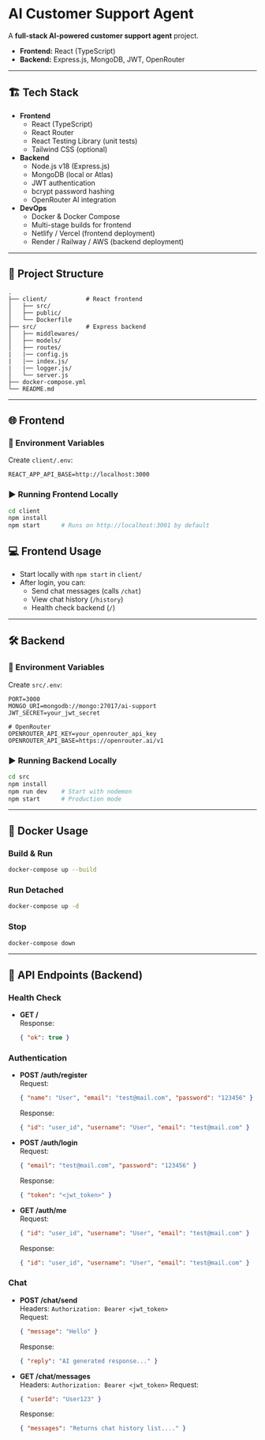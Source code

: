 # AI Customer Support Agent

A **full-stack AI-powered customer support agent** project.

- **Frontend:** React (TypeScript)
- **Backend:** Express.js, MongoDB, JWT, OpenRouter

---

## 🏗️ Tech Stack

- **Frontend**
  - React (TypeScript)
  - React Router
  - React Testing Library (unit tests)
  - Tailwind CSS (optional)
- **Backend**
  - Node.js v18 (Express.js)
  - MongoDB (local or Atlas)
  - JWT authentication
  - bcrypt password hashing
  - OpenRouter AI integration
- **DevOps**
  - Docker & Docker Compose
  - Multi-stage builds for frontend
  - Netlify / Vercel (frontend deployment)
  - Render / Railway / AWS (backend deployment)

---

## 📁 Project Structure

```
.
├── client/           # React frontend
│   ├── src/
│   ├── public/
│   └── Dockerfile
├── src/              # Express backend
│   ├── middlewares/
│   ├── models/
│   ├── routes/
|   |── config.js
|   |── index.js/
|   |── logger.js/
│   └── server.js
├── docker-compose.yml
└── README.md
```

---

## 🌐 Frontend

### 🔑 Environment Variables

Create `client/.env`:

```env
REACT_APP_API_BASE=http://localhost:3000
```

### ▶️ Running Frontend Locally

```sh
cd client
npm install
npm start      # Runs on http://localhost:3001 by default
```

## 💻 Frontend Usage

- Start locally with `npm start` in `client/`
- After login, you can:
  - Send chat messages (calls `/chat`)
  - View chat history (`/history`)
  - Health check backend (`/`)

---

## 🛠️ Backend

### 🔑 Environment Variables

Create `src/.env`:

```env
PORT=3000
MONGO_URI=mongodb://mongo:27017/ai-support
JWT_SECRET=your_jwt_secret

# OpenRouter
OPENROUTER_API_KEY=your_openrouter_api_key
OPENROUTER_API_BASE=https://openrouter.ai/v1
```

### ▶️ Running Backend Locally

```sh
cd src
npm install
npm run dev    # Start with nodemon
npm start      # Production mode
```

---

## 🐳 Docker Usage

### Build & Run

```sh
docker-compose up --build
```

### Run Detached

```sh
docker-compose up -d
```

### Stop

```sh
docker-compose down
```

---

## 📡 API Endpoints (Backend)

### Health Check

- **GET /**  
  Response:  
  ```json
  { "ok": true }
  ```

### Authentication

- **POST /auth/register**  
  Request:  
  ```json
  { "name": "User", "email": "test@mail.com", "password": "123456" }
  ```
  Response:  
  ```json
  { "id": "user_id", "username": "User", "email": "test@mail.com" }
  ```

- **POST /auth/login**  
  Request:  
  ```json
  { "email": "test@mail.com", "password": "123456" }
  ```
  Response:  
  ```json
  { "token": "<jwt_token>" }
  ```

- **GET /auth/me**  
  Request:  
  ```json
  { "id": "user_id", "username": "User", "email": "test@mail.com" }
  ```
  Response:  
  ```json
  { "id": "user_id", "username": "User", "email": "test@mail.com" }
  ```

### Chat

- **POST /chat/send**  
  Headers: `Authorization: Bearer <jwt_token>`  
  Request:  
  ```json
  { "message": "Hello" }
  ```
  Response:  
  ```json
  { "reply": "AI generated response..." }
  ```

- **GET /chat/messages**  
  Headers: `Authorization: Bearer <jwt_token>`
  Request:  
  ```json
  { "userId": "User123" }
  ```
  Response:  
  ```json
  { "messages": "Returns chat history list...." }
  ```


